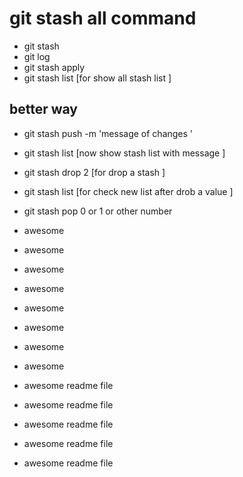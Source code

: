 # git stash all command 
- git stash
- git log
- git stash apply
- git stash list [for show all stash list ]

## better way 
- git stash push -m 'message of changes '
- git stash list [now show stash list with message ]
- git stash drop 2 [for drop a stash ]
- git stash list [for check new list after drob a value ]
- git stash pop 0 or 1 or other number

- awesome
- awesome
- awesome
- awesome
- awesome
- awesome
- awesome
- awesome


- awesome readme file 
- awesome readme file 
- awesome readme file 
- awesome readme file 
- awesome readme file 

